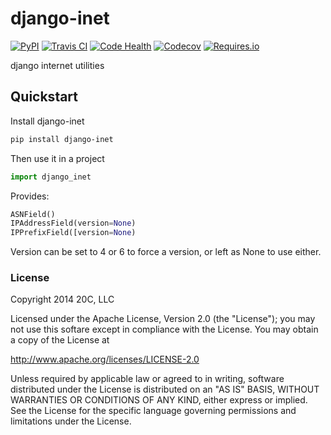 
# django-inet

[![PyPI](https://img.shields.io/pypi/v/django-inet.svg?maxAge=3600)](https://pypi.python.org/pypi/django-inet)
[![Travis CI](https://img.shields.io/travis/20c/django-inet.svg?maxAge=3600)](https://travis-ci.org/20c/django-inet)
[![Code Health](https://landscape.io/github/20c/django-inet/master/landscape.svg?style=flat)](https://landscape.io/github/20c/django-inet/master)
[![Codecov](https://img.shields.io/codecov/c/github/20c/django-inet/master.svg?maxAge=3600)](https://codecov.io/github/20c/django-inet)
[![Requires.io](https://img.shields.io/requires/github/20c/django-inet.svg?maxAge=3600)](https://requires.io/github/20c/django-inet/requirements)

django internet utilities

## Quickstart

Install django-inet

```sh
pip install django-inet
```

Then use it in a project

```py
import django_inet
```


Provides:

```py
ASNField()
IPAddressField(version=None)
IPPrefixField([version=None)
```

Version can be set to 4 or 6 to force a version, or left as None to use
either.


### License

Copyright 2014 20C, LLC

Licensed under the Apache License, Version 2.0 (the "License");
you may not use this softare except in compliance with the License.
You may obtain a copy of the License at

   http://www.apache.org/licenses/LICENSE-2.0

Unless required by applicable law or agreed to in writing, software
distributed under the License is distributed on an "AS IS" BASIS,
WITHOUT WARRANTIES OR CONDITIONS OF ANY KIND, either express or implied.
See the License for the specific language governing permissions and
limitations under the License.

